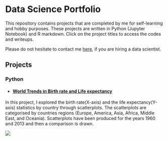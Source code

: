 # Data Science Portfolio

This repository contains projects that are completed by me for self-learning and hobby purposes. These projects are written in Python (Jupyter Notebook) and R markdown. Click on the project titles to access the codes and writeups. 

Please do not hesitate to contact me [here](https://www.linkedin.com/in/ismailhm), if you are hiring a data scientist. 

## Projects

### Python

- #### [World Trends in Birth rate and Life expectancy](https://github.com/ismail-hm/Data-Science-Portfolio/blob/master/World%20Trends%20in%20Birth%20rate%20and%20Life%20Expectancy.ipynb)

In this project, I explored the birth rate(X-axis) and the life expectancy(Y-axis) statistics by country through scatterplots. The scatterplots are categorised by countries regions (Europe, America, Asia, Africa, Middle East, and Oceania). Scatterplots have been produced for the years 1960 and 2013 and then a comparison is drawn.


![](https://github.com/ismail-hm/Data-Science-Portfolio/blob/master/demo.png)
